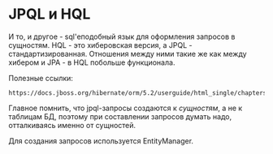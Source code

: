 # JPQL и HQL

И то, и другое - sql'еподобный язык для оформления запросов в сущностям. HQL - это хиберовская версия, а JPQL - стандартизированная. Отношения между ними такие же как между хибером и JPA - в HQL побольше функционала.

Полезные ссылки:

```
https://docs.jboss.org/hibernate/orm/5.2/userguide/html_single/chapters/query/hql/HQL.html
```

Главное помнить, что jpql-запросы создаются к *сущностям*, а не к таблицам БД, поэтому при составлении запросов думать надо, отталкиваясь именно от сущностей.

Для создания запросов используется EntityManager.
